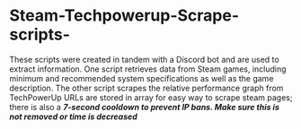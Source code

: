 # Steam-Techpowerup-Scrape-scripts-
These scripts were created in tandem with a Discord bot and are used to extract information. One script retrieves data from Steam games, including minimum and recommended system specifications as well as the game description. The other script scrapes the relative performance graph from TechPowerUp
URLs are stored in array for easy way to scrape steam pages; there is also a ***7-second cooldown to prevent IP bans. Make sure this is not removed or time is decreased***
